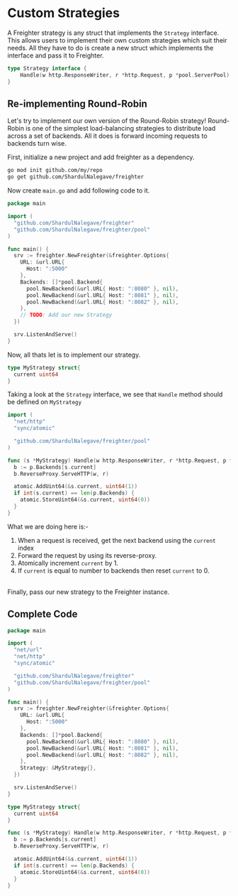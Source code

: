 
# Custom Strategies
A Freighter strategy is any struct that implements the `Strategy` interface. This allows users to implement their own custom strategies which suit their needs. All they have to do is create a new struct which implements the interface and pass it to Freighter.

```go
type Strategy interface {
	Handle(w http.ResponseWriter, r *http.Request, p *pool.ServerPool)
}
```

## Re-implementing Round-Robin
Let's try to implement our own version of the Round-Robin strategy! Round-Robin is one of the simplest load-balancing strategies to distribute load across a set of backends. All it does is forward incoming requests to backends turn wise.

First, initialize a new project and add freighter as a dependency.
```bash
go mod init github.com/my/repo
go get github.com/ShardulNalegave/freighter
```

Now create `main.go` and add following code to it.
```go
package main

import (
  "github.com/ShardulNalegave/freighter"
  "github.com/ShardulNalegave/freighter/pool"
)

func main() {
  srv := freighter.NewFreighter(&freighter.Options{
    URL: &url.URL{
      Host: ":5000"
    },
    Backends: []*pool.Backend{
      pool.NewBackend(&url.URL{ Host: ":8080" }, nil),
      pool.NewBackend(&url.URL{ Host: ":8081" }, nil),
      pool.NewBackend(&url.URL{ Host: ":8082" }, nil),
    },
    // TODO: Add our new Strategy
  })

  srv.ListenAndServe()
}
```

Now, all thats let is to implement our strategy.
```go
type MyStrategy struct{
  current uint64
}
```

Taking a look at the `Strategy` interface, we see that `Handle` method should be defined on `MyStrategy`
```go
import (
  "net/http"
  "sync/atomic"

  "github.com/ShardulNalegave/freighter/pool"
)

func (s *MyStrategy) Handle(w http.ResponseWriter, r *http.Request, p *pool.ServerPool) {
  b := p.Backends[s.current]
  b.ReverseProxy.ServeHTTP(w, r)

  atomic.AddUint64(&s.current, uint64(1))
  if int(s.current) == len(p.Backends) {
    atomic.StoreUint64(&s.current, uint64(0))
  }
}
```

What we are doing here is:-
1. When a request is received, get the next backend using the `current` index
2. Forward the request by using its reverse-proxy.
3. Atomically increment `current` by 1.
4. If `current` is equal to number to backends then reset `current` to 0.

<br />
Finally, pass our new strategy to the Freighter instance.

## Complete Code
```go
package main

import (
  "net/url"
  "net/http"
  "sync/atomic"

  "github.com/ShardulNalegave/freighter"
  "github.com/ShardulNalegave/freighter/pool"
)

func main() {
  srv := freighter.NewFreighter(&freighter.Options{
    URL: &url.URL{
      Host: ":5000"
    },
    Backends: []*pool.Backend{
      pool.NewBackend(&url.URL{ Host: ":8080" }, nil),
      pool.NewBackend(&url.URL{ Host: ":8081" }, nil),
      pool.NewBackend(&url.URL{ Host: ":8082" }, nil),
    },
    Strategy: &MyStrategy{},
  })

  srv.ListenAndServe()
}

type MyStrategy struct{
  current uint64
}

func (s *MyStrategy) Handle(w http.ResponseWriter, r *http.Request, p *pool.ServerPool) {
  b := p.Backends[s.current]
  b.ReverseProxy.ServeHTTP(w, r)

  atomic.AddUint64(&s.current, uint64(1))
  if int(s.current) == len(p.Backends) {
    atomic.StoreUint64(&s.current, uint64(0))
  }
}
```